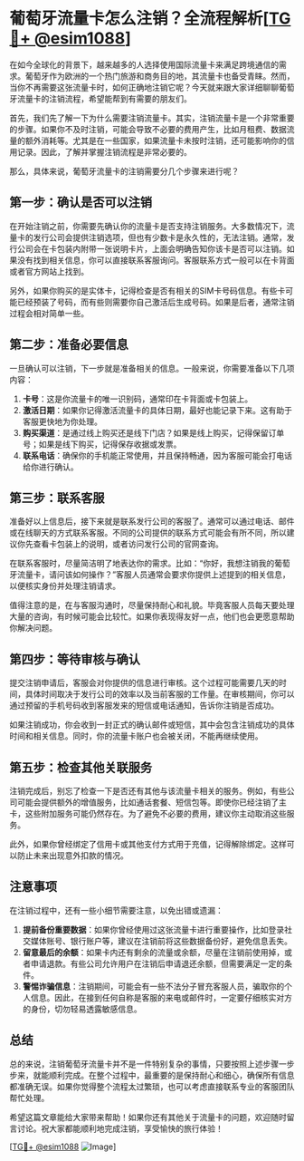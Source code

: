 # 葡萄牙流量卡怎么注销？全流程解析[[TG💪+ @esim1088](https://t.me/s/esim1088)]

在如今全球化的背景下，越来越多的人选择使用国际流量卡来满足跨境通信的需求。葡萄牙作为欧洲的一个热门旅游和商务目的地，其流量卡也备受青睐。然而，当你不再需要这张流量卡时，如何正确地注销它呢？今天就来跟大家详细聊聊葡萄牙流量卡的注销流程，希望能帮到有需要的朋友们。

首先，我们先了解一下为什么需要注销流量卡。其实，注销流量卡是一个非常重要的步骤。如果你不及时注销，可能会导致不必要的费用产生，比如月租费、数据流量的额外消耗等。尤其是在一些国家，如果流量卡未按时注销，还可能影响你的信用记录。因此，了解并掌握注销流程是非常必要的。

那么，具体来说，葡萄牙流量卡的注销需要分几个步骤来进行呢？

## 第一步：确认是否可以注销

在开始注销之前，你需要先确认你的流量卡是否支持注销服务。大多数情况下，流量卡的发行公司会提供注销选项，但也有少数卡是永久性的，无法注销。通常，发行公司会在卡包装内附带一张说明卡片，上面会明确告知你该卡是否可以注销。如果没有找到相关信息，你可以直接联系客服询问。客服联系方式一般可以在卡背面或者官方网站上找到。

另外，如果你购买的是实体卡，记得检查是否有相关的SIM卡号码信息。有些卡可能已经预装了号码，而有些则需要你自己激活后生成号码。如果是后者，通常注销过程会相对简单一些。

## 第二步：准备必要信息

一旦确认可以注销，下一步就是准备相关的信息。一般来说，你需要准备以下几项内容：

1. **卡号**：这是你流量卡的唯一识别码，通常印在卡背面或卡包装上。
2. **激活日期**：如果你记得激活流量卡的具体日期，最好也能记录下来。这有助于客服更快地为你处理。
3. **购买渠道**：是通过线上购买还是线下门店？如果是线上购买，记得保留订单号；如果是线下购买，记得保存收据或发票。
4. **联系电话**：确保你的手机能正常使用，并且保持畅通，因为客服可能会打电话给你进行确认。

## 第三步：联系客服

准备好以上信息后，接下来就是联系发行公司的客服了。通常可以通过电话、邮件或在线聊天的方式联系客服。不同的公司提供的联系方式可能会有所不同，所以建议你先查看卡包装上的说明，或者访问发行公司的官网查询。

在联系客服时，尽量简洁明了地表达你的需求。比如：“你好，我想注销我的葡萄牙流量卡，请问该如何操作？”客服人员通常会要求你提供上述提到的相关信息，以便核实身份并处理注销请求。

值得注意的是，在与客服沟通时，尽量保持耐心和礼貌。毕竟客服人员每天要处理大量的咨询，有时候可能会比较忙。如果你表现得友好一点，他们也会更愿意帮助你解决问题。

## 第四步：等待审核与确认

提交注销申请后，客服会对你提供的信息进行审核。这个过程可能需要几天的时间，具体时间取决于发行公司的效率以及当前客服的工作量。在审核期间，你可以通过预留的手机号码收到客服发来的短信或电话通知，告诉你注销是否成功。

如果注销成功，你会收到一封正式的确认邮件或短信，其中会包含注销成功的具体时间和相关信息。同时，你的流量卡账户也会被关闭，不能再继续使用。

## 第五步：检查其他关联服务

注销完成后，别忘了检查一下是否还有其他与该流量卡相关的服务。例如，有些公司可能会提供额外的增值服务，比如通话套餐、短信包等。即使你已经注销了主卡，这些附加服务可能仍然存在。为了避免不必要的费用，建议你主动取消这些服务。

此外，如果你曾经绑定了信用卡或其他支付方式用于充值，记得解除绑定。这样可以防止未来出现意外扣款的情况。

## 注意事项

在注销过程中，还有一些小细节需要注意，以免出错或遗漏：

1. **提前备份重要数据**：如果你曾经使用过这张流量卡进行重要操作，比如登录社交媒体账号、银行账户等，建议在注销前将这些数据备份好，避免信息丢失。
2. **留意最后的余额**：如果卡内还有剩余的流量或余额，尽量在注销前使用掉，或者申请退款。有些公司允许用户在注销后申请退还余额，但需要满足一定的条件。
3. **警惕诈骗信息**：注销期间，可能会有一些不法分子冒充客服人员，骗取你的个人信息。因此，在接到任何自称是客服的来电或邮件时，一定要仔细核实对方的身份，切勿轻易透露敏感信息。

## 总结

总的来说，注销葡萄牙流量卡并不是一件特别复杂的事情，只要按照上述步骤一步步来，就能顺利完成。在整个过程中，最重要的是保持耐心和细心，确保所有信息都准确无误。如果你觉得整个流程太过繁琐，也可以考虑直接联系专业的客服团队帮忙处理。

希望这篇文章能给大家带来帮助！如果你还有其他关于流量卡的问题，欢迎随时留言讨论。祝大家都能顺利地完成注销，享受愉快的旅行体验！

[[TG💪+ @esim1088](https://t.me/s/esim1088) ![Image](https://i.postimg.cc/4NQfJmqS/Snipaste-2025-05-13-00-14-12.png)]